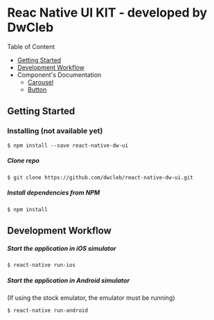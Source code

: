 # Reac Native UI KIT - developed by DwCleb

Table of Content

- [Getting Started](#section-getting-started)
- [Development Workflow](#section-dev-workflow)
- Component's Documentation
  - [Carousel](./src/components/Carousel/doc.md)
  - [Button](./src/components/Button/doc.md)


## <a name="section-getting-started"> Getting Started </a>



### Installing (not available yet)
```
$ npm install --save react-native-dw-ui
```

##### Clone repo
```
$ git clone https://github.com/dwcleb/react-native-dw-ui.git
```

##### Install dependencies from NPM
```
$ npm install
```

## <a name="section-dev-workflow"> Development Workflow </a>

##### Start the application in iOS simulator
```
$ react-native run-ios
```

##### Start the application in Android simulator
(If using the stock emulator, the emulator must be running)
```
$ react-native run-android
```
